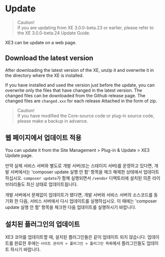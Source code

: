 # Update



> Caution!  
> If you are updating from XE 3.0.0-beta.23 or earlier, please refer to the XE 3.0.0-beta.24 Update Guide.

XE3 can be update on a web page. 

## Download the latest version

After downloading the latest version of the XE, unzip it and overwrite it in the directory where the XE is installed.

If you have installed and used the version just before the update, you can overwrite only the files that have changed in the latest version. The changed files can be downloaded from the Github release page. The changed files are `changed.xxx` for each release Attached in the form of zip.

> Caution!  
> If you have modified the Core-source code or plug-in source code, please make a backup in advance.

## 웹 페이지에서 업데이트 적용

You can update it from the Site Management &gt; Plug-in & Update &gt; XE3 Update page.

만약 실제 서비스 서버와 별도로 개발 서버\(또는 스테이지 서버\)를 운영하고 있다면, 개발 서버에서는 'composer update 실행 안 함' 항목을 체크 해제한 상태에서 업데이트 하십시오. `composer update`가 함께 실행되면서 `/vendor` 디렉토리에 설치된 의존 라이브러리들도 최신 상태로 업데이트됩니다.

개발 서버에서 문제없이 업데이트가 됐다면, 개발 서버와 서비스 서버의 소스코드를 동기화 한 다음, 서비스 서버에서 다시 업데이트를 실행하십시오. 이 때에는 'composer update 실행 안 함' 항목을 체크한 다음 업데이트를 실행하시기 바랍니다.



## 설치된 플러그인의 업데이트

XE3 코어를 업데이트할 때, 설치된 플러그인들은 같이 업데이트 되지 않습니다. 업데이트를 완료한 후에는 `사이트 관리자 > 플러그인 > 플러그인 목록`에서 플러그인들도 업데이트 하시기 바랍니다.

